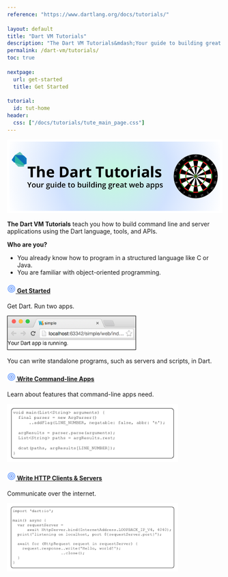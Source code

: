 ```yaml
---
reference: "https://www.dartlang.org/docs/tutorials/"

layout: default
title: "Dart VM Tutorials"
description: "The Dart VM Tutorials&mdash;Your guide to building great apps."
permalink: /dart-vm/tutorials/
toc: true

nextpage:
  url: get-started
  title: Get Started

tutorial:
  id: tut-home
header:
  css: ["/docs/tutorials/tute_main_page.css"]
---
```


<img class="scale-img-max" src="images/banner.png">

**The Dart VM Tutorials** teach you how to build command line and
server applications using the Dart language, tools, and APIs.

<strong>Who are you?</strong>
<ul>
<li> You already know how to program in a structured language like C or Java.</li>
<li> You are familiar with object-oriented programming.</li>
</ul>

<h4 class="no-permalink"><a href="get-started"><img src="images/target.png" height="20" width="20">&nbsp;Get Started</a></h4>
<p>Get Dart. Run two apps.
</p>
<img style="border:1px solid black" src="images/simple.png" width="300">

You can write standalone programs, such as servers and scripts, in Dart.

<h4 class="no-permalink"><a href="cmdline/"><img src="images/target.png" height="20" width="20">&nbsp;Write Command-line Apps</a></h4>
<p>Learn about features that command-line apps need.</p>
<img src="images/cmdline-code.png" width="400">

<h4 class="no-permalink"><a href="httpserver"><img src="images/target.png" height="20" width="20">&nbsp;Write HTTP Clients & Servers</a></h4>
<p>Communicate over the internet.</p>
<img src="images/httpserver-code.png" width="400">
